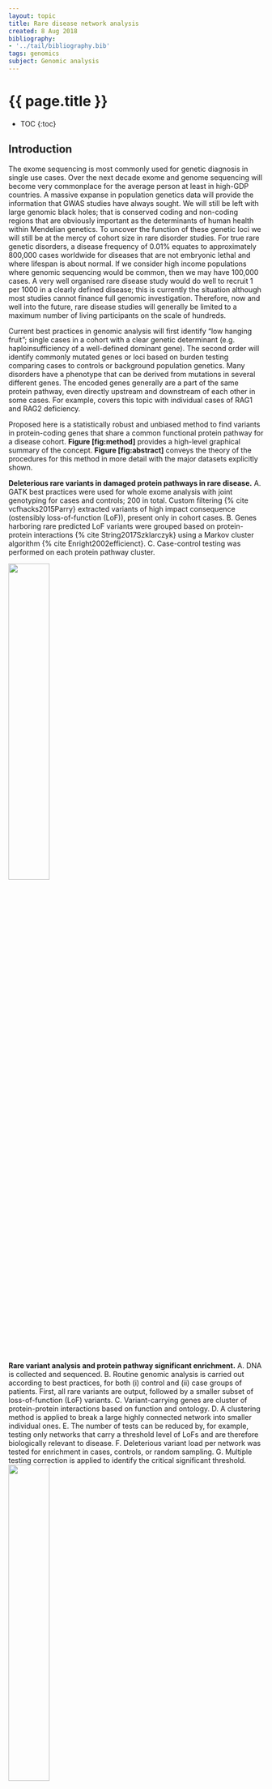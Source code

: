 ```yaml
---
layout: topic
title: Rare disease network analysis
created: 8 Aug 2018
bibliography:
- '../tail/bibliography.bib'
tags: genomics
subject: Genomic analysis
---
```

{{ page.title }}
================

* TOC
{:toc}

## Introduction
The exome sequencing is most commonly used for genetic diagnosis in
single use cases. Over the next decade exome and genome sequencing will
become very commonplace for the average person at least in high-GDP
countries. A massive expanse in population genetics data will provide
the information that GWAS studies have always sought. We will still be
left with large genomic black holes; that is conserved coding and
non-coding regions that are obviously important as the determinants of
human health within Mendelian genetics. To uncover the function of these
genetic loci we will still be at the mercy of cohort size in rare
disorder studies. For true rare genetic disorders, a disease frequency
of 0.01% equates to approximately 800,000 cases worldwide for diseases
that are not embryonic lethal and where lifespan is about normal. If we
consider high income populations where genomic sequencing would be
common, then we may have 100,000 cases. A very well organised rare
disease study would do well to recruit 1 per 1000 in a clearly defined
disease; this is currently the situation although most studies cannot
finance full genomic investigation. Therefore, now and well into the
future, rare disease studies will generally be limited to a maximum
number of living participants on the scale of hundreds.

Current best practices in genomic analysis will first identify “low
hanging fruit”; single cases in a cohort with a clear genetic
determinant (e.g. haploinsufficiency of a well-defined dominant gene).
The second order will identify commonly mutated genes or loci based on
burden testing comparing cases to controls or background population
genetics. Many disorders have a phenotype that can be derived from
mutations in several different genes. The encoded genes generally are a
part of the same protein pathway, even directly upstream and downstream
of each other in some cases. For example, covers this topic with
individual cases of RAG1 and RAG2 deficiency.

Proposed here is a statistically robust and unbiased method to find
variants in protein-coding genes that share a common functional protein
pathway for a disease cohort. **Figure \[fig:method\]** provides a
high-level graphical summary of the concept. **Figure \[fig:abstract\]**
conveys the theory of the procedures for this method in more detail with
the major datasets explicitly shown.

**Deleterious rare variants in damaged protein pathways in rare
disease.** A. GATK best practices were used for whole exome analysis
with joint genotyping for cases and controls; 200 in total. Custom
filtering {% cite vcfhacks2015Parry} extracted variants of high impact
consequence (ostensibly loss-of-function (LoF)), present only in cohort
cases. B. Genes harboring rare predicted LoF variants were grouped based
on protein-protein interactions {% cite String2017Szklarczyk} using a Markov
cluster algorithm {% cite Enright2002efficienct}. C. Case-control testing was
performed on each protein pathway cluster.

<img src="{{ site.baseurl }}{% link images/net_analysis/method.png %}" width="40%">

**Rare variant analysis and protein pathway significant enrichment.**
A. DNA is collected and sequenced. B. Routine genomic analysis is
carried out according to best practices, for both (i) control and (ii)
case groups of patients. First, all rare variants are output, followed
by a smaller subset of loss-of-function (LoF) variants. C.
Variant-carrying genes are cluster of protein-protein interactions based
on function and ontology. D. A clustering method is applied to break a
large highly connected network into smaller individual ones. E. The
number of tests can be reduced by, for example, testing only networks
that carry a threshold level of LoFs and are therefore biologically
relevant to disease. F. Deleterious variant load per network was tested
for enrichment in cases, controls, or random sampling. G. Multiple
testing correction is applied to identify the critical significant
threshold.
<img src="{{ site.baseurl }}{% link images/net_analysis/abstract.pdf %}" width="40%">

## Exome analysis
Exome sequencing analyses has been discussed in detail. The rare disease
cohort network analysis requires less tailored analysis steps than
traditional variant interpretation. Therefore, the data preparation is
briefly outlined here.

Sequences were trimmed and quality controlled using FastQC via
Trim-galore. Reads were aligned to GrCh37 using BWA-MEM. GATK “best
practices” were used for marking duplicate reads, recalibration, and
whole cohort variant quality score recalibration before generating
genomic VCFs with HaplotypeCaller and joint genotyping. Filtering and
prediction of functional consequences was performed using Variant Effect
Predictor\
(http://www.ensembl.org/info/docs/tools/vep/index.html), Exome Variant
Server\
(http://evs.gs.washington.edu/EVS/), The Single Nucleotide Polymorphism
database\
(https://www.ncbi.nlm.nih.gov/projects/SNP/) and ClinVar
(https://www.ncbi.nlm.nih.gov/ clinvar/), The Exome Aggregation
Consortium and The Genome Aggregation Database\
(http://gnomad.broadinstitute.org). Filtering of common variations and
annotation was performed using VCFhacks\
(https://github.com/gantzgraf/vcfhack). Candidate variants were required
to pass the following filtering conditions: frequency (count/coverage)
between 20-100%, according to VEP-annotation at least one canonical
transcript is affected with one of the following consequence: variants
of the coding sequence, frameshift, missense, protein altering, splice
acceptor, splice donor, or splice region; an inframe insertion or
deletion; a start lost, stop gained, or stop retained, or according to
VEP an GnomAD frequency unknown, &lt;=0.01, or with clinical
significance 'path'. VCFhacks {% cite vcfhacks2015Parry} was used for
cohort-specific filtering retained functional variants that were present
in at least one case but absent in controls (for case-driven PPI
clustering). The same criteria were used to also collect functional
variants that were present in at least one control but absent in
controls (for control-driven PPI clustering).

## Cluster list preparation
Group-specific variant data was extracted from the joint cohort.
Specifically, the datasets came from the routine analysis pipeline show
in **Figure \[fig:analysis\_flow\]** as the output of the process
“filter on Sample” and converted from VCF to tsv format using the
process “annovcftoSimple” using the tool VCFhacks {% cite vcfhacks2015Parry}.
Four gene lists were prepared consisting of the following groups; (1)
variants present in controls and (2) variants present in cases and
further divided for genes that harboured either (i) all rare variants or
(ii) only potential loss-of-function variants. Specifically, the
datasets for (i) all rare variants came from the output of the process
“filter on sample” via “get functional variants”. The datasets for (ii)
potential loss-of-function variants is a subset of (i), processed by the
R script at the step where “damaging variants” are written out to file.

Analysis workflow structure. Tools used are shown in square boxes.
Reference data used secondary to inputs are shown as light boxes with
curved sides. Key output files are shown by light slanted boxes. Storage
structure is divided between long-term and short-term
storage.
<img src="{{ site.baseurl }}{% link images/net_analysis/analysis_flow.pdf %}" width="80%">

## Network construction {#sec:net_construction}
Group-specific gene lists \[1 (i-ii) and 2 (i-ii)\] were assessed for
PPI using the STRING database {% cite String2017Szklarczyk} via Cytoscape
{% cite Shannon2003cytoscape}. An initial PPI network was generated for each
of the 4 dataset groups. The STRINGdb default confidence score cut-off
(0.4) was used for these tests. This score is the measure of evidence
required to create an interaction between two nodes. A stricter value
can be set if networks are too large. Query genes were defined as nodes,
PPI were defined as edges, and networks of proteins linked through PPI
were defined as clusters. Clusters or networks can also be generally
considered as making up a part of a protein pathway.


| Network cluster | Number of nodes | Number of edges | Number of clusters |
|---|---|---|---|
| Total  | 1956 | 9559 | 114 |
| No edges | 1 | 0 | 107 |
| One edge | 2 | 1 | 6 |
| Large multi-edge | 1837 | 9553 | 1 |
| Total | 2305 | 14139 | 102 |
| No edges | 1 | 0 | 77 |
| One edge | 2 | 1 | 3 |
| Two edges | 3 | 2 | 1 |
| Large multi-edge | 2219 | 14134 | 1 |

**Table \[table:node\_summary\]** lists the characteristics of PPIs for
genes found to harbour functional, potential LoF rare variants in cases
and controls (i.e. gene lists 2 \[i-ii\]). Most query proteins were seen
to cluster into one large multi-edge node which contained many weak
interactions. The data used in this table is represented again visually
in **Figure \[fig:damage\_list\_case\]**. Each dot, or node represents a
protein-coding gene that has at least one potentially damaging variant.
The edges, or lines connecting nodes, represent known PPI data that link
proteins. This visual information clearly illustrates the body of
functional protein data that can be included in variant analysis.
However, since nearly every protein has some potential evidence of
effect on many other proteins, then no clear definable protein pathway
can be seen.

**Genes harbouring potentially damaging variants in a disease
cohort.** A visual representation of PPI occurring in all genes that
harbour potentially damaging functional variants in a typical disease
cohort.
<img src="{{ site.baseurl }}{% link images/net_analysis/damage_list_case.png %}" width="50%">

To segregate protein pathways and refine the number of genes (nodes) in
each cluster, the Markov cluster algorithm (MCL) was used
{% cite van2000graph; @Enright2002efficienct]. The principal data-specific
adjustment required for using MCL is the inflation operator, which
regulates cluster granularity or tightness. The optimum inflation
parameter for separating protein pathways was found to be 2.5, using a
measure of uniform distribution across datasets. **Figure
\[fig:inflation\]** illustrates an optimal inflation of a large PPI
network into smaller, clearly defined protein pathway clusters.

As a reference example, **table \[table:node\_edge\]** lists three
inflation parameters tested for most consistent separation (2.5, 3, 4)
and shows the effect of adjustment on the total number of edges (protein
interactions). The median number of nodes (query proteins) are shown for
cases and controls (also shown as total number of nodes in **table
\[table:node\_summary\]**).

**Figure Inflation separates protein pathways** A visual representation the ideal inflation
parameter used on a PPI cluster. Weak bonds are broken and strong bonds
draw nodes closer together. No bonds are retained between clusters. With
this type of inflation each protein network cluster can be investigated
without considering overlaps.\[fig:inflation\]


<!-- & Total count median | Node/Edge ratio | Case/control $\pm$ S.D. | Case/control $\pm$ S.D. | -->
<!-- & 2130.5 $\pm$ 246.78 | -->
<!-- & [PPI only \* | 11849 $\pm$ 3238.55 | 0.18 $\pm$ 0.03 | -->
<!-- & [Inflation 2.5 | 2787.5 $\pm$ 740.34 | 0.78 $\pm$ 0.12 | -->
<!-- & [Inflation 3 | 4229.5 $\pm$ 3669.18 | 0.77 $\pm$ 0.61 | -->
<!-- & [Inflation 4 | 1199.5 $\pm$ 146.37 | 1.78 $\pm$ 0.01 | -->

**Figure \[fig:network\_size\_inflation\]** illustrates the effect of
adjusting the inflation parameter for MCL clustering on protein
networks. After MCL clustering, cases and controls were found to group
into 928 and 1034 networks clusters respectively. Of these, 494 and 568
were single-node (single-protein) “clusters” which shared no interaction
with another protein while 434 and 466 clusters had at least one
interaction between proteins. The cumulative probability plot (figure
\[fig:cumulative\_sum\_net\_rank\]) shows the cumulative sum of proteins
per network against network rank size. **Figure \[fig:qqplot\_2\]**
shows qqplot for the same data for distribution compared between groups
after inflation at 2.5.

**Effect of inflation on network size distribution.** The outcome on
network size is demonstrated to compare effect of two inflation
parameters. An ideal separation of networks should provide an geometric
decrease in the number of proteins per network regardless of the sample
group. Inflation parameter 2.5 produced the ideal distribution while
inflation parameter 3 produced one large, poorly separated network and a
large increase in single-protein nodes on one group. Binwidth of
10.
<img src="{{ site.baseurl }}{% link images/net_analysis/network_size_inflation_free.pdf %}" width="40%">

**Cumulative sum of network rank by size**. The effect of inflation on
network size distribution could be potentially measured automatically by
quantifying the cumulative sum of network rank by size and determining
the best inflation parameter to use. This process would reduce user
bias.
<img src="{{ site.baseurl }}{% link images/net_analysis/cumulative_sum_net_rank.pdf %}" width="40%">

**QQ plot illustrating uniform inflation.** The data presented in
figure \[fig:cumulative\_sum\_net\_rank\] is used to produce the
quantile-quantile plot for the most uniform distribution between the
case and control groups after all inflation parameters were
tested.
<img src="{{ site.baseurl }}{% link images/net_analysis/qqplot_2.pdf %}" width="40%">

**Figure \[fig:network\_size\_nodes\]** shows the number of proteins per
network. For example, 235 clusters (470 protein nodes) were seen for
cases where only one interaction was shared between two proteins. A
median of 0.78 nodes-per-edge (proteins-per-interaction) was found in
the cases group; naturally the majority of edges appear in large network
clusters and therefore the frequency of nodes-per-edge increases as
network sizes decrease.

Number of proteins per network for case-driven clustering. The size of
protein networks has a geometric distribution that decreases until
protein (nodes) with no interactions remain; in this cases approximately
200 out of 400 proteins did not play a major role in a single
pathway.
<img src="{{ site.baseurl }}{% link images/net_analysis/network_size_nodes.pdf %}" width="40%">

## Random sampling {#sec:random_sample}
With our group-specific gene lists [1 (i-ii) and 2 (i-ii)], prepared
in section \[sec:net\_construction\], we found the distribution of genes
per networks and output the list of genes in each network for all 4
datasets. The mean number of genes per network rank was found between
cases and controls, again for (i) all rare variants and (ii) only
potential loss-of-function variants. A third gene cluster list was
produced by random sampling gene symbols in artificial networks equal to
the same median size as case-driven and control-driven clusters in from
datasets (i) and (ii). The resulting dataset [3 (i-ii)] mirrors those
of cases and controls but instead of true PPI networks, the networks
contained randomly assigned genes.

## Expanding damaged gene MCL clusters
For each of the 4 MCL-clustered datasets, cases and controls [1 (i-ii)
and 2 (i-ii)], the cluster ID and list of gene symbols was extracted.
The gene lists of network clusters made from datasets (ii) (potential
LoF) were used to find the network clusters in (i), all-variant gene
clusters, the contained the same overlapping genes. This occurs where
list (ii) is a subset of list (i). The clusters that contained gene
overlaps were extracted since they contained at least one potential LoF
per network. Using this output, the total variant load in “damaged
pathways” could be compared. For clarity, this procedure is summarised
again in Box \[box:expanding\]; items **A-B**. Item **C** outlines the
remaining steps. **Figure \[fig:damage\_list\_case\]** illustrates the
effect of inflation with an ideal inflation parameter. The large network
of PPI were separated into individually contained protein networks.

\[box:expanding\]

## Burden rank {#sec:burden_rank}
Our downstream case-control testing compares the mean total variant load
per network. To prevent dilution of our significance threshold due to
multiple testing an arbitrarily high number of networks we assumed that
protein networks harbouring loss-of-function variants at a consistent
frequency in all groups were unlikely to contain genes of interest. To
remove these networks, we firstly found (*p*) the ratio of LoF to all
variants within the group per network, and secondly found (*q*); the
ratio of *p* between groups per network. Networks were ranked by value
*q*. Values passing a threshold of 0.7 were included for total variant
load means testing (i.e. 70% of ostensibly damaging variants occurred in
cases regardless of the proportion of total variants). This also has the
effect that even if there is no significant difference in a case/control
total-variant means test downstream, potential false negatives may be
rescued by checking for LoF enrichment. This method is applied to real
data in section \[sec:enrichment\_test\] and **table
\[table:bh\_real\]**.

## Determining the number of tests *m* {#sec:number_test}
The number of tests should be determined by the predefine LoF ratio per
network, *q*. This value is arbitrarily set and has the problem that an
investigator can decide to use a higher threshold to nude the critical
significant threshold in a desired direction. However, testing roughly
the top 20-30% of networks is suggested. In our experiments we set our
test number as the top 25% of burden-ranked networks. This will be
approximately 10 networks to test (the asymptote of network numbers peak
when the study size increases over approx. 400 samples as all of the
possible PPIs are saturated once the maximum queryable genes are
included). Study sizes that are much larger than this will likely only
(1) be for disease that are not very rare and (2) be large enough to
start expecting single gene significance levels without requiring
network analysis. However, some very strict filtering rules could allow
larger studies with this method.

## Significance testing
We hypothesised firstly that no variant enrichment would be seen in
random sampling or control-driven gene clusters, and secondly enrichment
would only be seen in case-driven clusters for protein-pathways that
provide susceptibility to viral infection. For measuring a significant
enrichment of functional variants in a protein network, there are three
factors to consider.

1.  Our aim is to do a comparison of means between case and control, for
    total variant load per network.

2.  This is done in three iterations; \[1\] control-driven, \[2\]
    case-driven, and \[3\] random sample-driven.

3.  We correct our significance threshold to account for multiple
    testing using the Benjamini-Hochberg procedure.

With our group-specific gene lists [1 (i-ii), 2 (i-ii), and [3
(i-ii)\], prepared in sections \[sec:net\_construction\] and
\[sec:random\_sample\], we found the distribution of genes per networks
and output the list of genes in each network for all 6 datasets. In each
of the 3 “all variant” datasets we simply do a comparison of means for
total variant load per network comparing case to control, or random.

While the test is not complicated, the significance threshold deserves
an in-depth explanation; this is a novel method and most people
replicating this study will not have experience with the statistical
procedures required. The statistical significance also only allows a
narrow margin for successful discovery. When a large number of tests are
performed, one is likely to produce P-values that are “statistically
significant” by chance (P &lt; 0.05), even if the null hypothesis is
true. The null hypothesis would state that “random controls and people
with disease have the same average frequency of potentially pathogenic
variants in some protein pathway”. The alternate hypothesis would state
that “people with disease have an increased frequency of potentially
pathogenic variants in some protein pathway than random controls”.

Traditionally, Bonferroni correction has been used in cases like this.
For each “family” (network means test) being tested one must correct the
critical P-value. For example, for one test a significant P-value might
be 0.05 and below this we consider the result to be significant. The
chance of getting this result if the null hypothesis was true would be
5%. That does not mean that there is 5% chance that it is true. The
following examples are reiterated summary of the topic found in the
Handbook of biological statistics {% cite mcdonald2009handbook}.

For multiple tests of “families” then we need to adjust the P-value
since we are more likely to get false positives by chance. In a
published example, @garcia2014calorie tested 25 associations with
mammographic density, which is an important risk factor for breast
cancer. The 25 “families” tested were dietary variables including “Total
calories”, “Olive oil”, “whole milk”, “white meat”, etc. For each
variable a P-value was given for its association with mammographic
density, i.e. total calories P &lt; 0.001, olive oil P = 0.008, whole
milk P = 0.039.

To perform a Bonferroni correction, the critical P-value (or significant
threshold) should be divided by the number of tests, 0.05/25 = 0.002.
Therefore, only “total calories” would be significantly associated with
the risk factor. If 75 more variables were measured (100 total) then the
critical P-value would have to be 0.05/100 = 0.0005. However, it may not
be reasonable to invalidate the significance of the original findings.
Using Bonferroni correction for family-wise error rate can mean
extremely small P-values. So instead we use a more powerful method for
controlling the false discovery rate; the Benjamini-Hochberg procedure
{% cite simes1986improved, @benjamini1995controlling}.

In this procedure, we compare each individual P-value to its
Benjamini-Hochberg critical value, $(i/m)Q$, where $i$ is the rank, $m$
is the total number of tests, and $Q$ is the chosen false discovery
rate. The largest P-value that has $P<(i/m)Q$ (i.e. P less than
BH-critical value) is significant, and all of the P-values smaller than
it are also significant, even the ones that aren't less than their own
Benjamini-Hochberg critical value.

So in the same example, with 25 tests and Benjamini-Hochberg critical
value for a false discovery rate set to 0.25, table
\[table:bh\_example\] shows the outcome. The largest P-value that is
less than its $(i/m)Q$ values is 0.042 for protein. Therefore, the first
5 variables are significantly associated, including whole milk and white
meat despite the fact that their BH-critical value is higher than their
P-value. If we were to never have measured protein in this example, $m$
the number of tests would be 24, slightly increasing the BH-critical
value, and again identify a significant association for the first 4
tests. Someone interested can recalculate this table to see this effect.


| Product |P value |
|---|---|
| Olive oil | 0.008 |
| Whole milk | 0.039 |
| White meat | 0.041 |
| Proteins | 0.042 |
| Nuts | 0.06 |
| Cereals and pasta | 0.074 |
| White fish | 0.205 |
| Butter | 0.212 |
| Vegetables | 0.216 |
| Skimmed milk | 0.222 |
| Red meat | 0.251 |
| Fruit | 0.269 |
| Eggs | 0.275 |
| Blue fish | 0.34 |
| Legumes | 0.341 |
| Carbohydrates | 0.384 |
| Potatoes | 0.569 |
| Bread | 0.594 |
| Fats | 0.696 |
| Sweets | 0.762 |
| Dairy products | 0.94 |
| Semi-skimmed milk | 0.942 |
| Total meat | 0.975 |
| Processed meat | 0.986 |

The choice of a false discover rate depends on the application. False
positives can waste time, resources, and pollute future work. Minimising
false negatives could result in missing a very important finding, that
is, when there is a real effect but it is not deemed statistically
significant. Allowing a pre-determined level false negatives is often
reasonable. As in our application, finding enriched protein networks is
the main goal, and downstream work will also be done such as clinical
interpretation or functional studies which will catch false negatives.
Therefore, the false discovery rate does not have to be very small;
consider that our input dataset is already filtered down to ostensibly
damaging rare variants. Furthermore, the input dataset is essentially
the result of traditional best practices in exome or genome sequencing
analysis.

## Enrichment testing {#sec:enrichment_test}
For all networks, the top 30 networks in size (largest to smallest;
1-30) were ordered using the burden rank (sec \[sec:burden\_rank\]).
From these, the number of tests was set (according to the rules defined
in sec \[sec:number\_test\], so that only the top 8 burden-ranked
networks were means tested for their total variant load. **Figure
\[fig:means\_test\]** shows the test of means for the top 8 protein
pathway networks. Table \[table:bh\_real\] lists the P-values assessed
for significance using the BH-procedure. We found that only one of the
networks was significantly associated with a pathogen-specific
immunodeficiency. The variant load was significantly higher than for
controls. The total potential LoF variants only accounted for 30.5% of
total variants in the network but was ranked high during the burden rank
(see sec \[sec:burden\_rank\]) because no controls harboured potential
LoF variants in this network and therefore 100% occurred in cases. This
protein network contained genes responsible for pathogen detection; some
genes *might have been* identified as candidates using the routine exome
analysis pipeline such as the antiviral receptors and antiviral
interferon regulatory factors. However, most of the other genes that are
integral to this pathway would not have been identified by standard best
practices. The protein network is shown in **Figure
\[fig:immune\_cluster\]** where potential LoF variants-harbouring genes
are coloured in red. Gene candidates with variants of unknown
significance are coloured in red and, anecdotally, the colouring
thereafter becomes lighter (orange to yellow) based on the likelihood of
candidates being identified by manual interpretation of unknown
candidates.

**Case and control means test.** The total rare variants per network
are shown, comparing groups. A test of means was conducted in this test
dataset and P-values are
shown.
<img src="{{ site.baseurl }}{% link images/net_analysis/means_test.pdf %}" width="30%">

**Figure Protein network with significantly enriched variant load.**
Protein network with significantly enriched variant load.** From the
example data, network 22 was significantly enriched for rare variants.
The same clustering method was again used on all variants with a less
stringent variant frequency (&lt;1% in general population and present in
any cohort sample). With the resulting, more common variants, the full
protein network can be seen (about double in size compared to only very
rare variants). Gene candidates with variants of unknown significance
are coloured in red and, anecdotally, the colouring thereafter becomes
lighter (orange to yellow) based on the likelihood of candidates being
identified by manual interpretation of unknown candidates.
\[fig:immune\_cluster\]

<div class="table-wrapper" markdown="block">

| Cluster rank	| LoF freq in cases	| LoF freq in cases per cluster | P-value	|	rank	|	(i/m)Q	|
|---|---|---|---|---|---|
| 22			| 0.306				|	1		| 0.023	| 1 | 0.025 |
| 27			| 0.429 			|	1		| 0.12	| 2 | 0.05 |
| 16 			| 0.6   			|	0.919	| 0.13 	| 3 | 0.075 |
| 19 			| 0.281 			|	0.835 	| 0.14 	| 4 | 0.1 |
| 25 			| 0.25] 			|	1		| 0.28 	| 5 | 0.125 |
| 11 			| 0.357 			|	0.838	| 0.33 	| 6 | 0.15 |
| 10 			| 0.516 			|	0.856	| 0.34 	| 7 | 0.175 |
| 18 			| 0.474 			|	0.85	| 0.47 	| 8 | 0.2 |

</div>


## References 

{% bibliography --cited %}
